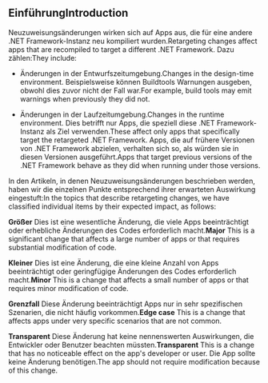 ## <a name="introduction"></a><span data-ttu-id="14d44-101">Einführung</span><span class="sxs-lookup"><span data-stu-id="14d44-101">Introduction</span></span>
<span data-ttu-id="14d44-102">Neuzuweisungsänderungen wirken sich auf Apps aus, die für eine andere .NET Framework-Instanz neu kompiliert wurden.</span><span class="sxs-lookup"><span data-stu-id="14d44-102">Retargeting changes affect apps that are recompiled to target a different .NET Framework.</span></span> <span data-ttu-id="14d44-103">Dazu zählen:</span><span class="sxs-lookup"><span data-stu-id="14d44-103">They include:</span></span>

* <span data-ttu-id="14d44-104">Änderungen in der Entwurfszeitumgebung.</span><span class="sxs-lookup"><span data-stu-id="14d44-104">Changes in the design-time environment.</span></span> <span data-ttu-id="14d44-105">Beispielsweise können Buildtools Warnungen ausgeben, obwohl dies zuvor nicht der Fall war.</span><span class="sxs-lookup"><span data-stu-id="14d44-105">For example, build tools may emit warnings when previously they did not.</span></span>

* <span data-ttu-id="14d44-106">Änderungen in der Laufzeitumgebung.</span><span class="sxs-lookup"><span data-stu-id="14d44-106">Changes in the runtime environment.</span></span> <span data-ttu-id="14d44-107">Dies betrifft nur Apps, die speziell diese .NET Framework-Instanz als Ziel verwenden.</span><span class="sxs-lookup"><span data-stu-id="14d44-107">These affect only apps that specifically target the retargeted .NET Framework.</span></span> <span data-ttu-id="14d44-108">Apps, die auf frühere Versionen von .NET Framework abzielen, verhalten sich so, als würden sie in diesen Versionen ausgeführt.</span><span class="sxs-lookup"><span data-stu-id="14d44-108">Apps that target previous versions of the .NET Framework behave as they did when running under those versions.</span></span>

<span data-ttu-id="14d44-109">In den Artikeln, in denen Neuzuweisungsänderungen beschrieben werden, haben wir die einzelnen Punkte entsprechend ihrer erwarteten Auswirkung eingestuft:</span><span class="sxs-lookup"><span data-stu-id="14d44-109">In the topics that describe retargeting changes, we have classified individual items by their expected impact, as follows:</span></span>

<span data-ttu-id="14d44-110">**Größer** Dies ist eine wesentliche Änderung, die viele Apps beeinträchtigt oder erhebliche Änderungen des Codes erforderlich macht.</span><span class="sxs-lookup"><span data-stu-id="14d44-110">**Major** This is a significant change that affects a large number of apps or that requires substantial modification of code.</span></span>

<span data-ttu-id="14d44-111">**Kleiner** Dies ist eine Änderung, die eine kleine Anzahl von Apps beeinträchtigt oder geringfügige Änderungen des Codes erforderlich macht.</span><span class="sxs-lookup"><span data-stu-id="14d44-111">**Minor** This is a change that affects a small number of apps or that requires minor modification of code.</span></span>

<span data-ttu-id="14d44-112">**Grenzfall** Diese Änderung beeinträchtigt Apps nur in sehr spezifischen Szenarien, die nicht häufig vorkommen.</span><span class="sxs-lookup"><span data-stu-id="14d44-112">**Edge case** This is a change that affects apps under very specific scenarios that are not common.</span></span>

<span data-ttu-id="14d44-113">**Transparent** Diese Änderung hat keine nennenswerten Auswirkungen, die Entwickler oder Benutzer beachten müssten.</span><span class="sxs-lookup"><span data-stu-id="14d44-113">**Transparent** This is a change that has no noticeable effect on the app's developer or user.</span></span> <span data-ttu-id="14d44-114">Die App sollte keine Änderung benötigen.</span><span class="sxs-lookup"><span data-stu-id="14d44-114">The app should not require modification because of this change.</span></span>
